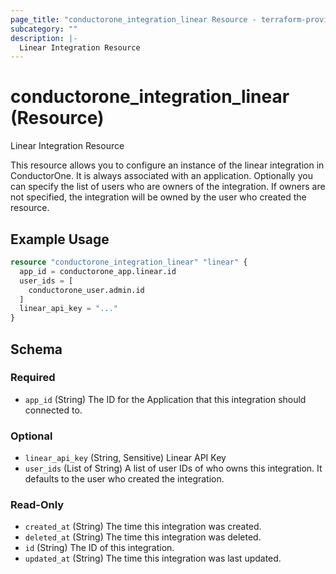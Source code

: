 ```yaml
---
page_title: "conductorone_integration_linear Resource - terraform-provider-conductorone"
subcategory: ""
description: |-
  Linear Integration Resource
---
```


# conductorone_integration_linear (Resource)

Linear Integration Resource

This resource allows you to configure an instance of the linear integration in ConductorOne.
It is always associated with an application. Optionally you can specify the list of users who are owners of the integration.
If owners are not specified, the integration will be owned by the user who created the resource.

## Example Usage

```terraform
resource "conductorone_integration_linear" "linear" {
  app_id = conductorone_app.linear.id
  user_ids = [
    conductorone_user.admin.id
  ]
  linear_api_key = "..."
}
```

<!-- schema generated by tfplugindocs -->
## Schema

### Required

- `app_id` (String) The ID for the Application that this integration should connected to.

### Optional

- `linear_api_key` (String, Sensitive) Linear API Key
- `user_ids` (List of String) A list of user IDs of who owns this integration. It defaults to the user who created the integration.

### Read-Only

- `created_at` (String) The time this integration was created.
- `deleted_at` (String) The time this integration was deleted.
- `id` (String) The ID of this integration.
- `updated_at` (String) The time this integration was last updated.

